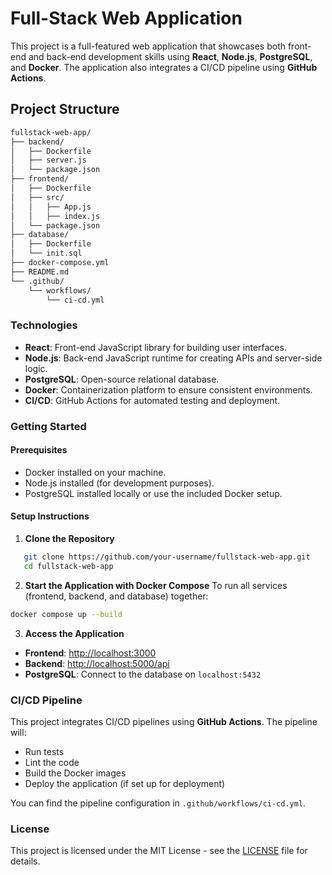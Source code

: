# Full-Stack Web Application

This project is a full-featured web application that showcases both front-end and back-end development skills using **React**, **Node.js**, **PostgreSQL**, and **Docker**. The application also integrates a CI/CD pipeline using **GitHub Actions**.

## Project Structure

```bash
fullstack-web-app/
├── backend/
│   ├── Dockerfile
│   ├── server.js
│   └── package.json
├── frontend/
│   ├── Dockerfile
│   ├── src/
│   │   ├── App.js
│   │   ├── index.js
│   └── package.json
├── database/
│   ├── Dockerfile
│   └── init.sql
├── docker-compose.yml
├── README.md
└── .github/
    └── workflows/
        └── ci-cd.yml
```

### Technologies

- **React**: Front-end JavaScript library for building user interfaces.
- **Node.js**: Back-end JavaScript runtime for creating APIs and server-side logic.
- **PostgreSQL**: Open-source relational database.
- **Docker**: Containerization platform to ensure consistent environments.
- **CI/CD**: GitHub Actions for automated testing and deployment.

### Getting Started

#### Prerequisites

- Docker installed on your machine.
- Node.js installed (for development purposes).
- PostgreSQL installed locally or use the included Docker setup.

#### Setup Instructions

1. **Clone the Repository**
```bash
   git clone https://github.com/your-username/fullstack-web-app.git
   cd fullstack-web-app
```
2. **Start the Application with Docker Compose** To run all services (frontend, backend, and database) together:
```bash
docker compose up --build
```
3. **Access the Application**

- **Frontend**: [http://localhost:3000](http://localhost:3000)
- **Backend**: [http://localhost:5000/api](http://localhost:5000/api)
- **PostgreSQL**: Connect to the database on `localhost:5432`

### CI/CD Pipeline

This project integrates CI/CD pipelines using **GitHub Actions**. The pipeline will:

- Run tests
- Lint the code
- Build the Docker images
- Deploy the application (if set up for deployment)

You can find the pipeline configuration in `.github/workflows/ci-cd.yml`.

### License

This project is licensed under the MIT License - see the [LICENSE](./LICENSE) file for details.



